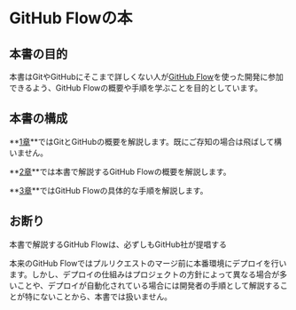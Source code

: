# GitHub Flowの本

## 本書の目的

本書はGitやGitHubにそこまで詳しくない人が[GitHub Flow](https://guides.github.com/introduction/flow/)を使った開発に参加できるよう、GitHub Flowの概要や手順を学ぶことを目的としています。

## 本書の構成

**[1章](chapter1.md)**ではGitとGitHubの概要を解説します。既にご存知の場合は飛ばして構いません。

**[2章](chapter2.md)**では本書で解説するGitHub Flowの概要を解説します。

**[3章](chapter3.md)**ではGitHub Flowの具体的な手順を解説します。

## お断り

本書で解説するGitHub Flowは、必ずしもGitHub社が提唱する

本来のGitHub Flowではプルリクエストのマージ前に本番環境にデプロイを行います。しかし、デプロイの仕組みはプロジェクトの方針によって異なる場合が多いことや、デプロイが自動化されている場合には開発者の手順として解説することが特にないことから、本書では扱いません。